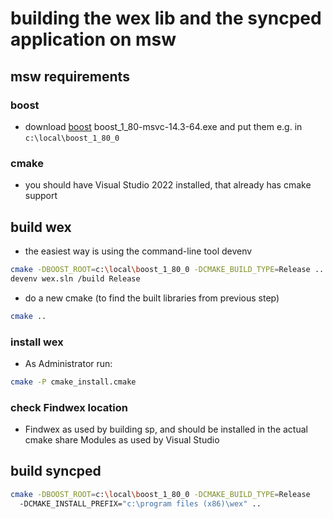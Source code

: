 # building the wex lib and the syncped application on msw

## msw requirements

### boost

- download
  [boost](https://boostorg.jfrog.io/ui/native/main/release/1.80.0/binaries)
  boost_1_80-msvc-14.3-64.exe
  and put them e.g. in `c:\local\boost_1_80_0`

### cmake

- you should have Visual Studio 2022 installed, that already
  has cmake support

## build wex

- the easiest way is using the command-line tool devenv

```bash
cmake -DBOOST_ROOT=c:\local\boost_1_80_0 -DCMAKE_BUILD_TYPE=Release ..
devenv wex.sln /build Release
```

- do a new cmake (to find the built libraries from previous step)

```bash
cmake ..
```

### install wex

- As Administrator run:

```bash
cmake -P cmake_install.cmake
```

### check Findwex location

- Findwex as used by building sp, and should be installed in the actual
  cmake share Modules as used by Visual Studio

## build syncped

```bash
cmake -DBOOST_ROOT=c:\local\boost_1_80_0 -DCMAKE_BUILD_TYPE=Release
  -DCMAKE_INSTALL_PREFIX="c:\program files (x86)\wex" ..
```
